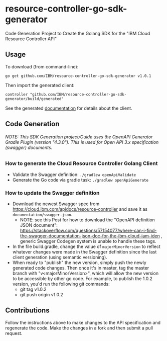# resource-controller-go-sdk-generator
Code Generation Project to Create the Golang SDK for the "IBM Cloud Resource Controller API"

## Usage
To download (from command-line):
```
go get github.com/IBM/resource-controller-go-sdk-generator v1.0.1
```

Then import the generated client:
```
controller "github.com/IBM/resource-controller-go-sdk-generator/build/generated"
```
See the generated [documentation](build/generated/README.md) for details about the client.

## Code Generation
###### NOTE: This SDK Generation project/Guide uses the OpenAPI Generator Gradle Plugin (version "4.3.0"). This is used for Open API 3.x specification (swagger) documents. 

### How to generate the Cloud Resource Controller Golang Client
- Validate the Swagger definition: `./gradlew openApiValidate`
- Generate the Go code via gradle task: `./gradlew openApiGenerate`

### How to update the Swagger definition
- Download the newest Swagger spec from https://cloud.ibm.com/apidocs/resource-controller and save it as `documentation/swagger.json`.
  - NOTE: see this Post  for how to download the "OpenAPI definition JSON document": https://stackoverflow.com/questions/57154077/where-can-i-find-the-swagger-documentation-json-doc-for-the-ibm-cloud-iam-iden
, generic Swagger Codegen system is unable to handle these tags.  
- In the file build.gradle, change the value of `majorMinorVersion` to reflect whatever changes were made in the Swagger definition since the last client generation (using semantic versioning).
- When ready to "publish" the new version, simply push the newly generated code changes. Then once it's in master, tag the master branch with "v\<majorMinorVersion\>", which will allow the new version to be accessible by other go code. For example, to publish the 1.0.2 version, you'd run the following git commands:
  - git tag v1.0.2
  - git push origin v1.0.2

## Contributions
Follow the instructions above to make changes to the API specification and regenerate the code. Make the changes in a fork and then submit a pull request.
